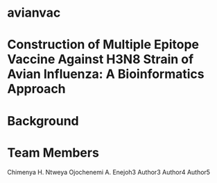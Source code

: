 # avianvac
# Construction of Multiple Epitope Vaccine Against H3N8 Strain of Avian Influenza: A Bioinformatics Approach

# Background








# Team Members
Chimenya H.  Ntweya 
Ojochenemi A. Enejoh3 
Author3 
Author4
Author5


